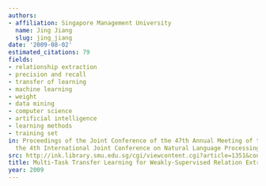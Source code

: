 ```yaml
---
authors:
- affiliation: Singapore Management University
  name: Jing Jiang
  slug: jing_jiang
date: '2009-08-02'
estimated_citations: 79
fields:
- relationship extraction
- precision and recall
- transfer of learning
- machine learning
- weight
- data mining
- computer science
- artificial intelligence
- learning methods
- training set
in: Proceedings of the Joint Conference of the 47th Annual Meeting of the ACL and
  the 4th International Joint Conference on Natural Language Processing of the AFNLP
src: http://ink.library.smu.edu.sg/cgi/viewcontent.cgi?article=1351&context=sis_research
title: Multi-Task Transfer Learning for Weakly-Supervised Relation Extraction
year: 2009
---
```

